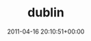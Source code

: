 ---
title:		"dublin"
type:		"photos"
mediatype:		"upload"
description:		"TBC"
date:		"2011-04-16 20:10:51+00:00"
album:		"experimental"
filename:		"dublin.md"
series:		""
cl_public_id:		"experimental/dublin"
cl_version:		1497004555
format:		"tiff"
bytes:		5593580
width:		2560
height:		1440
colours:
- "#696C72"
- "#3E3E41"
- "#7B736F"
- "#2C2B2A"
- "#666E76"
- "#3A3D3F"
- "#6F6C6F"
- "#C0AFA3"
exposure_mode:		"Manual"
program:		"Manual"
aperture:		undefined
focal_length:		"11.0 mm"
iso:		"200"
shutter_speed:		undefined
metering:		"Center-weighted average"
flash:		"No Flash"
white_balance:		"Manual"
colour_temp:		"-3.7"
has_crop:		"No"
orientation:		"Horizontal (normal)"
camera_model:		"NIKON D200"
lens_info:		"No lens info"
artist:		"No artist info"
x_resolution:		"300"
y_resolution:		"300"
---